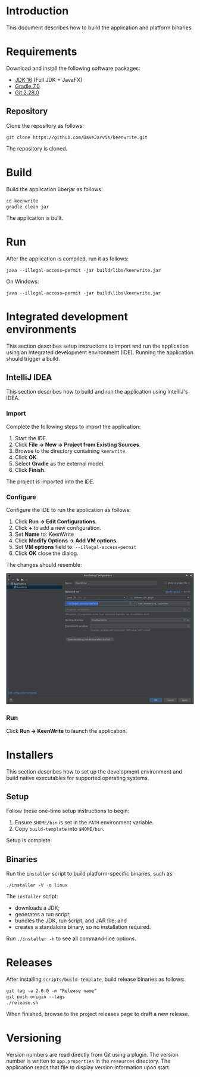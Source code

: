 # Introduction

This document describes how to build the application and platform binaries.

# Requirements

Download and install the following software packages:

* [JDK 16](https://bell-sw.com/pages/downloads/?version=java-16) (Full JDK + JavaFX)
* [Gradle 7.0](https://services.gradle.org/distributions)
* [Git 2.28.0](https://git-scm.com/downloads)

## Repository

Clone the repository as follows:

    git clone https://github.com/DaveJarvis/keenwrite.git

The repository is cloned.

# Build

Build the application überjar as follows:

    cd keenwrite
    gradle clean jar

The application is built.

# Run

After the application is compiled, run it as follows:

    java --illegal-access=permit -jar build/libs/keenwrite.jar

On Windows:

    java --illegal-access=permit -jar build\libs\keenwrite.jar

# Integrated development environments

This section describes setup instructions to import and run the application using an integrated development environment (IDE). Running the application should trigger a build.

## IntelliJ IDEA

This section describes how to build and run the application using IntellIJ's IDEA.

### Import

Complete the following steps to import the application:

1. Start the IDE.
1. Click **File → New → Project from Existing Sources**.
1. Browse to the directory containing `keenwrite`.
1. Click **OK**.
1. Select **Gradle** as the external model.
1. Click **Finish**.

The project is imported into the IDE.

### Configure

Configure the IDE to run the application as follows:

1. Click **Run → Edit Configurations**.
1. Click **+** to add a new configuration.
1. Set **Name** to: KeenWrite
1. Click **Modify Options → Add VM options**.
1. Set **VM options** field to: `--illegal-access=permit`
1. Click **OK** close the dialog.

The changes should resemble:

![Run Configuration](docs/images/app-ide.png)

### Run

Click **Run → KeenWrite** to launch the application.

# Installers

This section describes how to set up the development environment and build native executables for supported operating systems.

## Setup

Follow these one-time setup instructions to begin:

1. Ensure `$HOME/bin` is set in the `PATH` environment variable.
1. Copy `build-template` into `$HOME/bin`.

Setup is complete.

## Binaries

Run the `installer` script to build platform-specific binaries, such as:

    ./installer -V -o linux

The `installer` script:

* downloads a JDK;
* generates a run script;
* bundles the JDK, run script, and JAR file; and
* creates a standalone binary, so no installation required.

Run `./installer -h` to see all command-line options.

# Releases

After installing `scripts/build-template`, build release binaries as follows:

    git tag -a 2.0.0 -m "Release name"
    git push origin --tags
    ./release.sh

When finished, browse to the project releases page to draft a new release.

# Versioning

Version numbers are read directly from Git using a plugin. The version number is written to `app.properties` in the `resources` directory. The application reads that file to display version information upon start.

